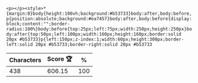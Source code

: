 `<p></p><style>*{margin:0}body{height:100vh;background:#b53733}body:after,body:before,p{position:absolute;background:#ea7457}body:after,body:before{display:block;content:"";border-radius:100%}body:before{top:25px;left:75px;width:250px;height:250px}body:after{top:50px;left:100px;width:160px;height:160px;border:solid 20px #b53733}p{left:150px;z-index:1;width:60px;height:300px;border-left:solid 20px #b53733;border-right:solid 20px #b53733`

| Characters | Score 🏆 | %   |
| ---------- | -------- | --- |
| 438        | 606.15   | 100 |

